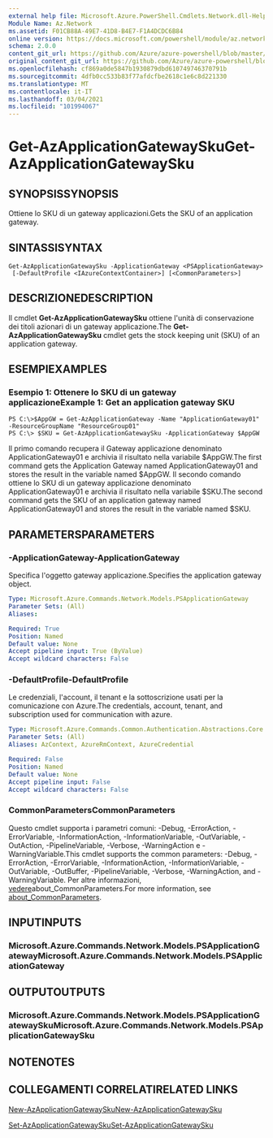 ```yaml
---
external help file: Microsoft.Azure.PowerShell.Cmdlets.Network.dll-Help.xml
Module Name: Az.Network
ms.assetid: F01CB88A-49E7-41D8-B4E7-F1A4DCDC6B84
online version: https://docs.microsoft.com/powershell/module/az.network/get-azapplicationgatewaysku
schema: 2.0.0
content_git_url: https://github.com/Azure/azure-powershell/blob/master/src/Network/Network/help/Get-AzApplicationGatewaySku.md
original_content_git_url: https://github.com/Azure/azure-powershell/blob/master/src/Network/Network/help/Get-AzApplicationGatewaySku.md
ms.openlocfilehash: cf869a0de5847b1930879dbd610749746370791b
ms.sourcegitcommit: 4dfb0cc533b83f77afdcfbe2618c1e6c8d221330
ms.translationtype: MT
ms.contentlocale: it-IT
ms.lasthandoff: 03/04/2021
ms.locfileid: "101994067"
---
```

# <span data-ttu-id="e990d-101">Get-AzApplicationGatewaySku</span><span class="sxs-lookup"><span data-stu-id="e990d-101">Get-AzApplicationGatewaySku</span></span>

## <span data-ttu-id="e990d-102">SYNOPSIS</span><span class="sxs-lookup"><span data-stu-id="e990d-102">SYNOPSIS</span></span>
<span data-ttu-id="e990d-103">Ottiene lo SKU di un gateway applicazioni.</span><span class="sxs-lookup"><span data-stu-id="e990d-103">Gets the SKU of an application gateway.</span></span>

## <span data-ttu-id="e990d-104">SINTASSI</span><span class="sxs-lookup"><span data-stu-id="e990d-104">SYNTAX</span></span>

```
Get-AzApplicationGatewaySku -ApplicationGateway <PSApplicationGateway>
 [-DefaultProfile <IAzureContextContainer>] [<CommonParameters>]
```

## <span data-ttu-id="e990d-105">DESCRIZIONE</span><span class="sxs-lookup"><span data-stu-id="e990d-105">DESCRIPTION</span></span>
<span data-ttu-id="e990d-106">Il cmdlet **Get-AzApplicationGatewaySku** ottiene l'unità di conservazione dei titoli azionari di un gateway applicazione.</span><span class="sxs-lookup"><span data-stu-id="e990d-106">The **Get-AzApplicationGatewaySku** cmdlet gets the stock keeping unit (SKU) of an application gateway.</span></span>

## <span data-ttu-id="e990d-107">ESEMPI</span><span class="sxs-lookup"><span data-stu-id="e990d-107">EXAMPLES</span></span>

### <span data-ttu-id="e990d-108">Esempio 1: Ottenere lo SKU di un gateway applicazione</span><span class="sxs-lookup"><span data-stu-id="e990d-108">Example 1: Get an application gateway SKU</span></span>
```
PS C:\>$AppGW = Get-AzApplicationGateway -Name "ApplicationGateway01" -ResourceGroupName "ResourceGroup01"
PS C:\> $SKU = Get-AzApplicationGatewaySku -ApplicationGateway $AppGW
```

<span data-ttu-id="e990d-109">Il primo comando recupera il Gateway applicazione denominato ApplicationGateway01 e archivia il risultato nella variabile $AppGW.</span><span class="sxs-lookup"><span data-stu-id="e990d-109">The first command gets the Application Gateway named ApplicationGateway01 and stores the result in the variable named $AppGW.</span></span>
<span data-ttu-id="e990d-110">Il secondo comando ottiene lo SKU di un gateway applicazione denominato ApplicationGateway01 e archivia il risultato nella variabile $SKU.</span><span class="sxs-lookup"><span data-stu-id="e990d-110">The second command gets the SKU of an application gateway named ApplicationGateway01 and stores the result in the variable named $SKU.</span></span>

## <span data-ttu-id="e990d-111">PARAMETERS</span><span class="sxs-lookup"><span data-stu-id="e990d-111">PARAMETERS</span></span>

### <span data-ttu-id="e990d-112">-ApplicationGateway</span><span class="sxs-lookup"><span data-stu-id="e990d-112">-ApplicationGateway</span></span>
<span data-ttu-id="e990d-113">Specifica l'oggetto gateway applicazione.</span><span class="sxs-lookup"><span data-stu-id="e990d-113">Specifies the application gateway object.</span></span>

```yaml
Type: Microsoft.Azure.Commands.Network.Models.PSApplicationGateway
Parameter Sets: (All)
Aliases:

Required: True
Position: Named
Default value: None
Accept pipeline input: True (ByValue)
Accept wildcard characters: False
```

### <span data-ttu-id="e990d-114">-DefaultProfile</span><span class="sxs-lookup"><span data-stu-id="e990d-114">-DefaultProfile</span></span>
<span data-ttu-id="e990d-115">Le credenziali, l'account, il tenant e la sottoscrizione usati per la comunicazione con Azure.</span><span class="sxs-lookup"><span data-stu-id="e990d-115">The credentials, account, tenant, and subscription used for communication with azure.</span></span>

```yaml
Type: Microsoft.Azure.Commands.Common.Authentication.Abstractions.Core.IAzureContextContainer
Parameter Sets: (All)
Aliases: AzContext, AzureRmContext, AzureCredential

Required: False
Position: Named
Default value: None
Accept pipeline input: False
Accept wildcard characters: False
```

### <span data-ttu-id="e990d-116">CommonParameters</span><span class="sxs-lookup"><span data-stu-id="e990d-116">CommonParameters</span></span>
<span data-ttu-id="e990d-117">Questo cmdlet supporta i parametri comuni: -Debug, -ErrorAction, -ErrorVariable, -InformationAction, -InformationVariable, -OutVariable, -OutAction, -PipelineVariable, -Verbose, -WarningAction e -WarningVariable.</span><span class="sxs-lookup"><span data-stu-id="e990d-117">This cmdlet supports the common parameters: -Debug, -ErrorAction, -ErrorVariable, -InformationAction, -InformationVariable, -OutVariable, -OutBuffer, -PipelineVariable, -Verbose, -WarningAction, and -WarningVariable.</span></span> <span data-ttu-id="e990d-118">Per altre informazioni, [vedere](http://go.microsoft.com/fwlink/?LinkID=113216)about_CommonParameters.</span><span class="sxs-lookup"><span data-stu-id="e990d-118">For more information, see [about_CommonParameters](http://go.microsoft.com/fwlink/?LinkID=113216).</span></span>

## <span data-ttu-id="e990d-119">INPUT</span><span class="sxs-lookup"><span data-stu-id="e990d-119">INPUTS</span></span>

### <span data-ttu-id="e990d-120">Microsoft.Azure.Commands.Network.Models.PSApplicationGateway</span><span class="sxs-lookup"><span data-stu-id="e990d-120">Microsoft.Azure.Commands.Network.Models.PSApplicationGateway</span></span>

## <span data-ttu-id="e990d-121">OUTPUT</span><span class="sxs-lookup"><span data-stu-id="e990d-121">OUTPUTS</span></span>

### <span data-ttu-id="e990d-122">Microsoft.Azure.Commands.Network.Models.PSApplicationGatewaySku</span><span class="sxs-lookup"><span data-stu-id="e990d-122">Microsoft.Azure.Commands.Network.Models.PSApplicationGatewaySku</span></span>

## <span data-ttu-id="e990d-123">NOTE</span><span class="sxs-lookup"><span data-stu-id="e990d-123">NOTES</span></span>

## <span data-ttu-id="e990d-124">COLLEGAMENTI CORRELATI</span><span class="sxs-lookup"><span data-stu-id="e990d-124">RELATED LINKS</span></span>

[<span data-ttu-id="e990d-125">New-AzApplicationGatewaySku</span><span class="sxs-lookup"><span data-stu-id="e990d-125">New-AzApplicationGatewaySku</span></span>](./New-AzApplicationGatewaySku.md)

[<span data-ttu-id="e990d-126">Set-AzApplicationGatewaySku</span><span class="sxs-lookup"><span data-stu-id="e990d-126">Set-AzApplicationGatewaySku</span></span>](./Set-AzApplicationGatewaySku.md)



